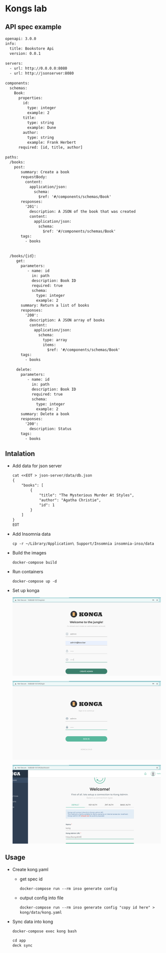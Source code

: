 # Kongs lab

## API spec example
```
openapi: 3.0.0
info:
  title: Bookstore Api
  version: 0.0.1
  
servers: 
  - url: http://0.0.0.0:8080
  - url: http://jsonserver:8080

components:
  schemas:
    Book:
      properties:
        id:
          type: integer
          example: 2
        title: 
          type: string
          example: Dune
        author:
          type: string
          example: Frank Herbert
      required: [id, title, author]

paths:
  /books:
    post:
       summary: Create a book
       requestBody:
         content: 
           application/json:
             schema:
               $ref: '#/components/schemas/Book'
       responses:
         '201': 
           description: A JSON of the book that was created
           content: 
             application/json:
               schema:
                 $ref: '#/components/schemas/Book'
       tags: 
         - books
  
  
  /books/{id}:
     get:
       parameters:
          - name: id
            in: path
            description: Book ID
            required: true
            schema:
              type: integer
              example: 2
       summary: Return a list of books
       responses:
         '200': 
           description: A JSON array of books
           content: 
             application/json:
               schema:
                 type: array
                 items:
                   $ref: '#/components/schemas/Book'
       tags: 
         - books
   
     delete:
       parameters:
          - name: id
            in: path
            description: Book ID
            required: true
            schema:
              type: integer
              example: 2
       summary: Delete a book
       responses:
         '200':
           description: Status
       tags: 
         - books

```

## Intalation
- Add data for json server
    ```
    cat <<EOT > json-server/data/db.json
    {
        "books": [
            {
                "title": "The Mysterious Murder At Styles",
                "author": "Agatha Christie",
                "id": 1
            }
        ]
    }
    EOT
    ```

- Add Insomnia data
    ```
    cp -r ~/Library/Application\ Support/Insomnia insomnia-inso/data
    ```

- Build the images
    ```
    docker-compose build
    ```

- Run containers
    ```
    docker-compose up -d
    ```

- Set up konga

    ![Step one](docs/assets/konga.png)

    ![Step two](docs/assets/konga1.png)

    ![Step three](docs/assets/konga2.png)

## Usage
- Create kong.yaml
  - get spec id
    ```
    docker-compose run --rm inso generate config
    ```
  - output config into file
    ```
    docker-compose run --rm inso generate config "copy id here" > kong/data/kong.yaml 
    ```

- Sync data into kong
    ```
    docker-compose exec kong bash
    ```
    ```
    cd app
    deck sync
    ```